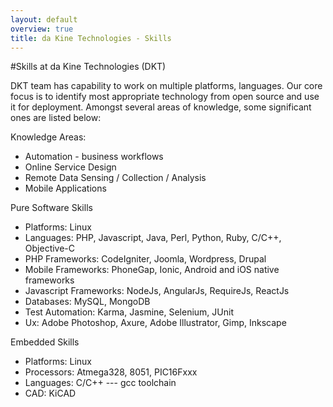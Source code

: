 ```yaml
---
layout: default
overview: true
title: da Kine Technologies - Skills
---
```


#Skills at da Kine Technologies (DKT)

DKT team has capability to work on multiple platforms, languages. Our core focus is to identify most appropriate technology from open source and use it for deployment. Amongst several areas of knowledge, some significant ones are listed below:

Knowledge Areas:
* Automation - business workflows
* Online Service Design
* Remote Data Sensing / Collection / Analysis
* Mobile Applications

Pure Software Skills
* Platforms: Linux
* Languages: PHP, Javascript, Java, Perl, Python, Ruby, C/C++, Objective-C
* PHP Frameworks: CodeIgniter, Joomla, Wordpress, Drupal
* Mobile Frameworks: PhoneGap, Ionic, Android and iOS native frameworks
* Javascript Frameworks: NodeJs, AngularJs, RequireJs, ReactJs
* Databases: MySQL, MongoDB
* Test Automation: Karma, Jasmine, Selenium, JUnit
* Ux: Adobe Photoshop, Axure, Adobe Illustrator, Gimp, Inkscape

Embedded Skills
* Platforms: Linux
* Processors: Atmega328, 8051, PIC16Fxxx
* Languages: C/C++ --- gcc toolchain
* CAD: KiCAD
